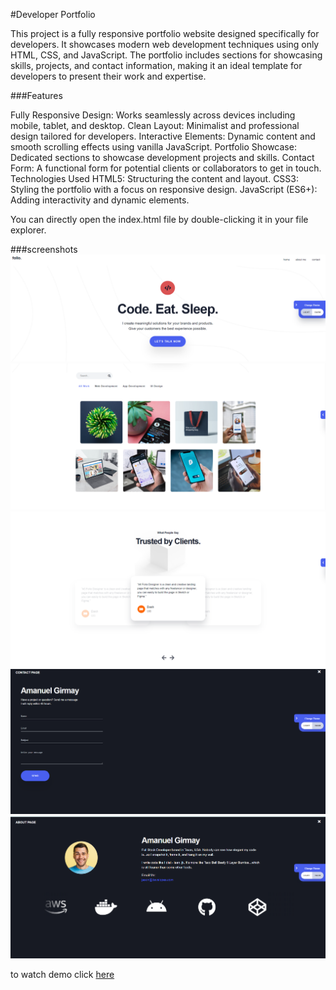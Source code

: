 #Developer Portfolio

This project is a fully responsive portfolio website designed specifically for developers. It showcases modern web development techniques using only HTML, CSS, and JavaScript. The portfolio includes sections for showcasing skills, projects, and contact information, making it an ideal template for developers to present their work and expertise.

###Features

Fully Responsive Design: Works seamlessly across devices including mobile, tablet, and desktop.
Clean Layout: Minimalist and professional design tailored for developers.
Interactive Elements: Dynamic content and smooth scrolling effects using vanilla JavaScript.
Portfolio Showcase: Dedicated sections to showcase development projects and skills.
Contact Form: A functional form for potential clients or collaborators to get in touch.
Technologies Used
HTML5: Structuring the content and layout.
CSS3: Styling the portfolio with a focus on responsive design.
JavaScript (ES6+): Adding interactivity and dynamic elements.

You can directly open the index.html file by double-clicking it in your file explorer.

###screenshots
![Screenshot 1](assets/gitReadme/page1.png)
![Screenshot 1](assets/gitReadme/page2.png)
![Screenshot 1](assets/gitReadme/page3.png)
![Screenshot 1](assets/gitReadme/page4.png)
![Screenshot 1](assets/gitReadme/page5.png)

to watch demo click [here](https://folio-dev-by-aman.vercel.app/)
